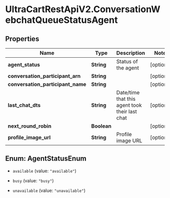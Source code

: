 # UltraCartRestApiV2.ConversationWebchatQueueStatusAgent

## Properties
Name | Type | Description | Notes
------------ | ------------- | ------------- | -------------
**agent_status** | **String** | Status of the agent | [optional] 
**conversation_participant_arn** | **String** |  | [optional] 
**conversation_participant_name** | **String** |  | [optional] 
**last_chat_dts** | **String** | Date/time that this agent took their last chat | [optional] 
**next_round_robin** | **Boolean** |  | [optional] 
**profile_image_url** | **String** | Profile image URL | [optional] 


<a name="AgentStatusEnum"></a>
## Enum: AgentStatusEnum


* `available` (value: `"available"`)

* `busy` (value: `"busy"`)

* `unavailable` (value: `"unavailable"`)




